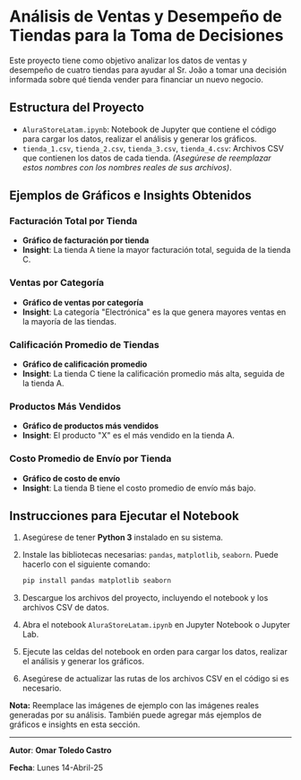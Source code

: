 # Análisis de Ventas y Desempeño de Tiendas para la Toma de Decisiones

Este proyecto tiene como objetivo analizar los datos de ventas y desempeño de cuatro tiendas para ayudar al Sr. João a tomar una decisión informada sobre qué tienda vender para financiar un nuevo negocio.

## Estructura del Proyecto

- `AluraStoreLatam.ipynb`: Notebook de Jupyter que contiene el código para cargar los datos, realizar el análisis y generar los gráficos.
- `tienda_1.csv`, `tienda_2.csv`, `tienda_3.csv`, `tienda_4.csv`: Archivos CSV que contienen los datos de cada tienda. *(Asegúrese de reemplazar estos nombres con los nombres reales de sus archivos)*.

## Ejemplos de Gráficos e Insights Obtenidos

### Facturación Total por Tienda

- **Gráfico de facturación por tienda**
- **Insight**: La tienda A tiene la mayor facturación total, seguida de la tienda C.

### Ventas por Categoría

- **Gráfico de ventas por categoría**
- **Insight**: La categoría "Electrónica" es la que genera mayores ventas en la mayoría de las tiendas.

### Calificación Promedio de Tiendas

- **Gráfico de calificación promedio**
- **Insight**: La tienda C tiene la calificación promedio más alta, seguida de la tienda A.

### Productos Más Vendidos

- **Gráfico de productos más vendidos**
- **Insight**: El producto "X" es el más vendido en la tienda A.

### Costo Promedio de Envío por Tienda

- **Gráfico de costo de envío**
- **Insight**: La tienda B tiene el costo promedio de envío más bajo.

## Instrucciones para Ejecutar el Notebook

1. Asegúrese de tener **Python 3** instalado en su sistema.
2. Instale las bibliotecas necesarias: `pandas`, `matplotlib`, `seaborn`. Puede hacerlo con el siguiente comando:

    ```bash
    pip install pandas matplotlib seaborn
    ```

3. Descargue los archivos del proyecto, incluyendo el notebook y los archivos CSV de datos.
4. Abra el notebook `AluraStoreLatam.ipynb` en Jupyter Notebook o Jupyter Lab.
5. Ejecute las celdas del notebook en orden para cargar los datos, realizar el análisis y generar los gráficos.
6. Asegúrese de actualizar las rutas de los archivos CSV en el código si es necesario.

**Nota:** Reemplace las imágenes de ejemplo con las imágenes reales generadas por su análisis. También puede agregar más ejemplos de gráficos e insights en esta sección.

---

**Autor**: **Omar Toledo Castro**

**Fecha**: Lunes 14-Abril-25

